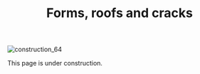 ﻿---
title: "Forms, roofs and cracks"
hidden: true
---

![construction_64](/images/construction_64.png)

This page is under construction.